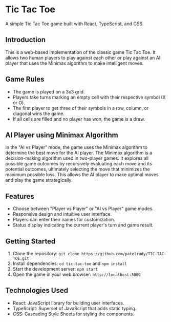 # Tic Tac Toe

A simple Tic Tac Toe game built with React, TypeScript, and CSS.

## Introduction

This is a web-based implementation of the classic game Tic Tac Toe. It allows two human players to play against each other or play against an AI player that uses the Minimax algorithm to make intelligent moves.

## Game Rules

- The game is played on a 3x3 grid.
- Players take turns marking an empty cell with their respective symbol (X or O).
- The first player to get three of their symbols in a row, column, or diagonal wins the game.
- If all cells are filled and no player has won, the game is a draw.

## AI Player using Minimax Algorithm

In the "AI vs Player" mode, the game uses the Minimax algorithm to determine the best move for the AI player. The Minimax algorithm is a decision-making algorithm used in two-player games. It explores all possible game outcomes by recursively evaluating each move and its potential outcomes, ultimately selecting the move that minimizes the maximum possible loss. This allows the AI player to make optimal moves and play the game strategically.

## Features

- Choose between "Player vs Player" or "AI vs Player" game modes.
- Responsive design and intuitive user interface.
- Players can enter their names for customization.
- Status display indicating the current player's turn and game result.

## Getting Started

1. Clone the repository: `git clone https://github.com/patelrudy/TIC-TAC-TOE.git`
2. Install dependencies: `cd tic-tac-toe` and `npm install`
3. Start the development server: `npm start`
4. Open the game in your web browser: `http://localhost:3000`

## Technologies Used

- React: JavaScript library for building user interfaces.
- TypeScript: Superset of JavaScript that adds static typing.
- CSS: Cascading Style Sheets for styling the components.
